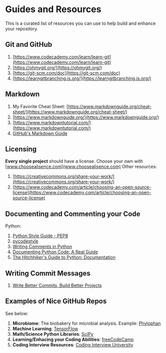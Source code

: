 # Guides and Resources
This is a curated list of resources you can use to help build and enhance your repository.

## Git and GitHub
1. [https://www.codecademy.com/learn/learn-git](https://www.codecademy.com/learn/learn-git)
2. [https://ohmygit.org/](https://ohmygit.org/)
3. [https://git-scm.com/doc](https://git-scm.com/doc)
4. [https://learngitbranching.js.org/](https://learngitbranching.js.org/)

## Markdown
1. My Favorite Cheat Sheet: [https://www.markdownguide.org/cheat-sheet/](https://www.markdownguide.org/cheat-sheet/)
2. [https://www.markdownguide.org/](https://www.markdownguide.org/)
3. [https://www.markdowntutorial.com/](https://www.markdowntutorial.com/)
4. [GitHub's Markdown Guide](https://docs.github.com/en/get-started/writing-on-github/getting-started-with-writing-and-formatting-on-github/basic-writing-and-formatting-syntax)

## Licensing
**Every single project** should have a license. Choose your own with [www.choosealisence.com](www.choosealisence.com)
Other resources:
   1. [https://creativecommons.org/share-your-work/](https://creativecommons.org/share-your-work/)
   2. [https://www.codecademy.com/article/choosing-an-open-source-license](https://www.codecademy.com/article/choosing-an-open-source-license)

## Documenting and Commenting your Code
Python:
   1. [Python Style Guide - PEP8](https://peps.python.org/pep-0008/)
   2. [pycodestyle](https://pypi.org/project/pycodestyle/)
   3. [Writing Comments in Python](https://realpython.com/python-comments-guide/)
   4. [Documenting Python Code: A Real Guide](https://realpython.com/documenting-python-code/)
   5. [The Hitchhiker's Guide to Python: Documentation](https://docs.python-guide.org/writing/documentation/)

## Writing Commit Messages
1. [Write Better Commits, Build Better Projects](https://github.blog/2022-06-30-write-better-commits-build-better-projects/)
   
## Examples of Nice GitHub Repos
See below:
  1. **Microbiome**: The biobakery for microbial analysis. Example: [Phylophan](https://github.com/biobakery/phylophlan)
  2. **Machine Learning**: [TensorFlow](https://github.com/tensorflow/tensorflow)
  3. **Math/Science Python Libraries**: [SciPy](https://github.com/scipy/scipy)
  4. **Learning/Enhacing your Coding Abilities**: [freeCodeCamp](https://github.com/freeCodeCamp/freeCodeCamp)
  5. **Coding Interview Resources**: [Coding Interview University](https://github.com/jwasham/coding-interview-university)
